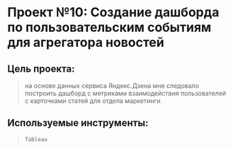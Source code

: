 # Проект №10: Создание дашборда по пользовательским событиям для агрегатора новостей

## Цель проекта: 
> на основе данных сервиса Яндекс.Дзена мне следовало построить дашборд с метриками взаимодействия пользователей с карточками статей для отдела маркетинги

## Используемые инструменты: 
> `Tableau`
